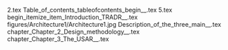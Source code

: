 2.tex
Table_of_contents_tableofcontents_begin__.tex
5.tex
begin_itemize_item_Introduction_TRADR__.tex
figures/Architecture1/Architecture1.jpg
Description_of_the_three_main__.tex
chapter_Chapter_2_Design_methodology__.tex
chapter_Chapter_3_The_USAR__.tex